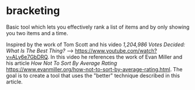 # bracketing
Basic tool which lets you effectively rank a list of items and by only showing you two items and a time.

Inspired by the work of Tom Scott and his video *1,204,986 Votes Decided: What Is The Best Thing?*
--> https://www.youtube.com/watch?v=ALy6e7GbDRQ. In this video he references the work of Evan Miller and his article *How Not To Sort By Average Rating* https://www.evanmiller.org/how-not-to-sort-by-average-rating.html. The goal is to create a tool that uses the "better" technique described in this article.
